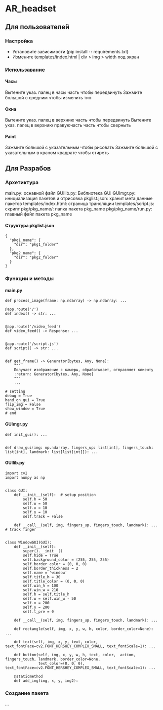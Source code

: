# AR_headset
## Для пользователей
### Настройка
- Установите зависимости (pip install -r requirements.txt)
- Измените templates/index.html | div > img > width под экран

### Использавание
#### Часы
Вытените указ. палец в часы часть чтобы передвинуть
Зажмите большой с средним чтобы изменить тип

#### Окна
Вытените указ. палец в верхнию часть чтобы передвинуть
Вытените указ. палец в верхнию правуючасть часть чтобы сверныть

#### Paint
Зажмите большой с указательным чтобы рисовать
Зажмите большой с указательным в краном квадрате чтобы стиреть

## Для Разрабов
### Архетиктура
main.py: оснавной файл
GUIlib.py: Библиотека GUI
GUImgr.py: инициализация пакетов и отрисовка
pkglist.json: хранит мета данные пакетов
templates/index.html: страница трансляции
templates/script.js: скрипт
pkg/pkg_name/: папка пакета pkg_name
pkg/pkg_name/run.py: главный файл пакета pkg_name

#### Структура pkglist.json
```
{
  "pkg1_name": {
    "dir": "pkg1_folder"
  },
  "pkg2_name": {
    "dir": "pkg2_folder"
  }
}
```

### Функции  и методы
#### main.py
```
def process_image(frame: np.ndarray) -> np.ndarray: ...

@app.route('/')
def index() -> str: ...


@app.route('/video_feed')
def video_feed() -> Response: ...


@app.route('/script.js')
def script() -> str: ...


def get_frame() -> Generator[bytes, Any, None]:
    """
    Получает изображение с камеры, обрабатывает, отправляет клиенту
    :return: Generator[bytes, Any, None]
    """
    ...

# setting
debug = True
hand_on_gui = True
flip_img = False
show_window = True
# end

```
#### GUImgr.py
```
def init_gui(): ...


def draw_gui(img: np.ndarray, fingers_up: list[int], fingers_touch: list[int], landmark: list[list[int]]): ...

```
#### GUIlib.py
```
import cv2
import numpy as np


class GUI:
    def __init__(self):  # setup position
        self.h = 50
        self.w = 50
        self.x = 10
        self.y = 10
        self.track = False

    def __call__(self, img, fingers_up, fingers_touch, landmark): ...  # track finger


class WindowGUI(GUI):
    def __init__(self):
        super().__init__()
        self.hide = True
        self.background_color = (255, 255, 255)
        self.border_color = (0, 0, 0)
        self.border_thickness = 2
        self.name = 'window'
        self.title_h = 30
        self.title_color = (0, 0, 0)
        self.win_h = 100
        self.win_w = 210
        self.h = self.title_h
        self.w = self.win_w - 50
        self.x = 200
        self.y = 200
        self.t_pre = 0

    def __call__(self, img, fingers_up, fingers_touch, landmark): ...

    def rectangle(self, img, x, y, w, h, color, border_color=None): ...

    def text(self, img, x, y, text, color, text_fontFace=cv2.FONT_HERSHEY_COMPLEX_SMALL, text_fontScale=1): ...

    def button(self, img, x, y, w, h, text, color,  action, fingers_touch, landmark, border_color=None,
               text_color=(0, 0, 0), text_fontFace=cv2.FONT_HERSHEY_COMPLEX_SMALL, text_fontScale=1): ...

    @staticmethod
    def add_img(img, x, y, img2):

```

### Создание пакета
...
